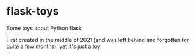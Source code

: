 # flask-toys
Some toys about Python flask

First created in the middle of 2021 (and was left behind and forgotten for quite a few months), yet it's just a toy.
